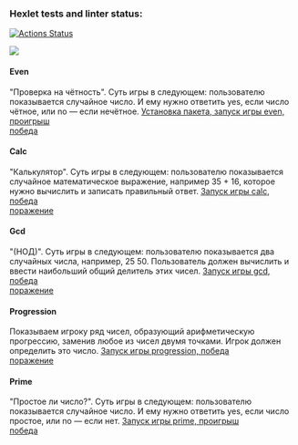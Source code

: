 ### Hexlet tests and linter status:
[![Actions Status](https://github.com/Bal8080/frontend-project-44/actions/workflows/hexlet-check.yml/badge.svg)](https://github.com/Bal8080/frontend-project-44/actions)

<a href="https://codeclimate.com/github/Bal8080/frontend-project-44/maintainability"><img src="https://api.codeclimate.com/v1/badges/7d4d040c4a9c600824fa/maintainability" /></a>

#### Even
"Проверка на чётность". Суть игры в следующем: пользователю показывается случайное число. И ему нужно ответить yes, если число чётное, или no — если нечётное.
[Установка пакета, запуск игры even, проигрыш](https://asciinema.org/a/3OreRmxTJGQRLWUgg1VVtsu7L)  
[победа](https://asciinema.org/a/kUdksZcqOxekcg5QGxIIlSQla)

#### Calc
"Калькулятор". Суть игры в следующем: пользователю показывается случайное математическое выражение, например 35 + 16, которое нужно вычислить и записать правильный ответ.
[Запуск игры calc, победа](https://asciinema.org/a/ka4gj1qZeJSeuDsjPv79wmPbH)  
[поражение](https://asciinema.org/a/KkzOj3tsthcEYWWMI1QbsmJRU)

#### Gcd
"(НОД)". Суть игры в следующем: пользователю показывается два случайных числа, например, 25 50. Пользователь должен вычислить и ввести наибольший общий делитель этих чисел.
[Запуск игры gcd, победа](https://asciinema.org/a/st7DraS41KBL7bJr716fHFrFA)  
[поражение](https://asciinema.org/a/y487SBSj4xDGQslavB5hYaXVn)

#### Progression
Показываем игроку ряд чисел, образующий арифметическую прогрессию, заменив любое из чисел двумя точками. Игрок должен определить это число.
[Запуск игры progression, победа](https://asciinema.org/a/PFMpvou7JIwi63tqVbxdhBP71)  
[поражение](https://asciinema.org/a/y487SBSj4xDGQslavB5hYaXVn)

#### Prime
"Простое ли число?". Суть игры в следующем: пользователю показывается случайное число. И ему нужно ответить yes, если число простое, или no — если нет.
[Запуск игры prime, проигрыш](https://asciinema.org/a/yK51VrZQFukKEQotZStpeL5ej)  
[победа](https://asciinema.org/a/l6bjN7IyiXMnEeL2deku6RmAV)
